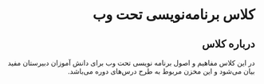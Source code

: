 <div dir='rtl'>

# کلاس برنامه‌نویسی تحت وب

## درباره کلاس

در این کلاس مفاهیم و اصول برنامه نویسی تحت وب برای دانش آموزان دبیرستان مفید بیان می‌شود و این مخزن مربوط به طرح درس‌های دوره می‌باشد.

</div>
